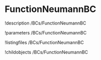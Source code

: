 <!-- MOOSE Documentation Stub: Remove this when content is added. -->

# FunctionNeumannBC
!description /BCs/FunctionNeumannBC

!parameters /BCs/FunctionNeumannBC

!listingfiles /BCs/FunctionNeumannBC

!childobjects /BCs/FunctionNeumannBC
